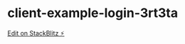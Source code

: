 # client-example-login-3rt3ta

[Edit on StackBlitz ⚡️](https://stackblitz.com/edit/client-example-login-3rt3ta)